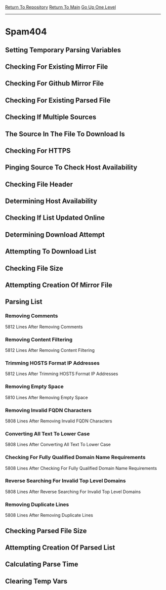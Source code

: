 [Return To Repository](https://github.com/deathbybandaid/piholeparser/)
[Return To Main](https://github.com/deathbybandaid/piholeparser/blob/master/RecentRunLogs/Mainlog.md)
[Go Up One Level](https://github.com/deathbybandaid/piholeparser/blob/master/RecentRunLogs/TopLevelScripts/30-Processing-Blacklists.md)
____________________________________
# Spam404
## Setting Temporary Parsing Variables
## Checking For Existing Mirror File
## Checking For Github Mirror File
## Checking For Existing Parsed File
## Checking If Multiple Sources
## The Source In The File To Download Is
## Checking For HTTPS
## Pinging Source To Check Host Availability
## Checking File Header
## Determining Host Availability
## Checking If List Updated Online
## Determining Download Attempt
## Attempting To Download List
## Checking File Size
## Attempting Creation Of Mirror File
## Parsing List
### Removing Comments
5812 Lines After Removing Comments
### Removing Content Filtering
5812 Lines After Removing Content Filtering
### Trimming HOSTS Format IP Addresses
5812 Lines After Trimming HOSTS Format IP Addresses
### Removing Empty Space
5810 Lines After Removing Empty Space
### Removing Invalid FQDN Characters
5808 Lines After Removing Invalid FQDN Characters
### Converting All Text To Lower Case
5808 Lines After Converting All Text To Lower Case
### Checking For Fully Qualified Domain Name Requirements
5808 Lines After Checking For Fully Qualified Domain Name Requirements
### Reverse Searching For Invalid Top Level Domains
5808 Lines After Reverse Searching For Invalid Top Level Domains
### Removing Duplicate Lines
5808 Lines After Removing Duplicate Lines
## Checking Parsed File Size
## Attempting Creation Of Parsed List
## Calculating Parse Time
## Clearing Temp Vars
